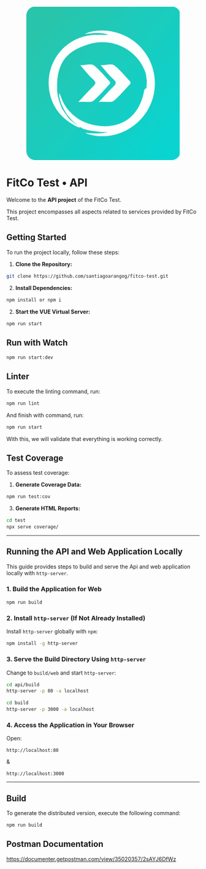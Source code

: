 <p align="center">
  <a href="https://www.fitcolatam.com/" target="blank"><img src="https://raw.githubusercontent.com/santiagoarangog/fitco-test/refs/heads/main/src/assets/images/fitco-logo.png" width="400" alt="FitCo Test Logo" /></a> 
</p>

# FitCo Test &bull; API

Welcome to the **API project** of the FitCo Test.

This project encompasses all aspects related to services provided by FitCo Test.

## Getting Started

To run the project locally, follow these steps:

1. **Clone the Repository:**

```sh
git clone https://github.com/santiagoarangog/fitco-test.git
```

2. **Install Dependencies:**

```sh
npm install or npm i
```

2. **Start the VUE Virtual Server:**

```bash
npm run start
```

## Run with Watch
```bash
npm run start:dev
```

## Linter

To execute the linting command, run:

```bash
npm run lint
```

And finish with command, run: 
```bash
npm run start
```
With this, we will validate that everything is working correctly.


## Test Coverage

To assess test coverage:

1. **Generate Coverage Data:**
```bash
npm run test:cov 
```

3. **Generate HTML Reports:**
```bash
cd test
npx serve coverage/
```

---

## Running the API and Web Application Locally

This guide provides steps to build and serve the Api and web application locally with `http-server`.

### 1. **Build the Application for Web**

```bash
npm run build
```

### 2. **Install `http-server` (If Not Already Installed)**

Install `http-server` globally with `npm`:
```bash
npm install -g http-server
```

### 3. **Serve the Build Directory Using `http-server`**

Change to `build/web` and start `http-server`:
```bash
cd api/build
http-server -p 80 -a localhost
```

```bash
cd build
http-server -p 3000 -a localhost
```

### 4. **Access the Application in Your Browser**

Open:
```
http://localhost:80
```

&

```
http://localhost:3000
```

---

## Build
To generate the distributed version, execute the following command:

```bash
npm run build
```

## Postman Documentation

https://documenter.getpostman.com/view/35020357/2sAYJ6DfWz